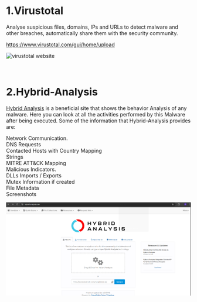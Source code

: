 # 1.Virustotal

Analyse suspicious files, domains, IPs and URLs to detect malware and other breaches, automatically share them with the security community.

https://www.virustotal.com/gui/home/upload

![virustotal website](https://github.com/Andreas512514/site-for-Insident-responder/blob/main/Screenshot%202025-10-25%20000343.png)<br><br><br>


# 2.Hybrid-Analysis

[Hybrid Analysis](https://hybrid-analysis.com/) is a beneficial site that shows the behavior Analysis of any malware. Here you can look at all the activities performed by this Malware after being executed. Some of the information that Hybrid-Analysis provides are:

Network Communication.<br>
DNS Requests<br>
Contacted Hosts with Country Mapping<br>
Strings<br>
MITRE ATT&CK Mapping<br>
Malicious Indicators.<br>
DLLs Imports / Exports<br>
Mutex Information if created<br>
File Metadata<br>
Screenshots<br>

![hybrid-analysis screenshot](https://github.com/Andreas512514/website-for-Insident-responder/blob/main/Screenshot%202025-10-25%20000936.png)
